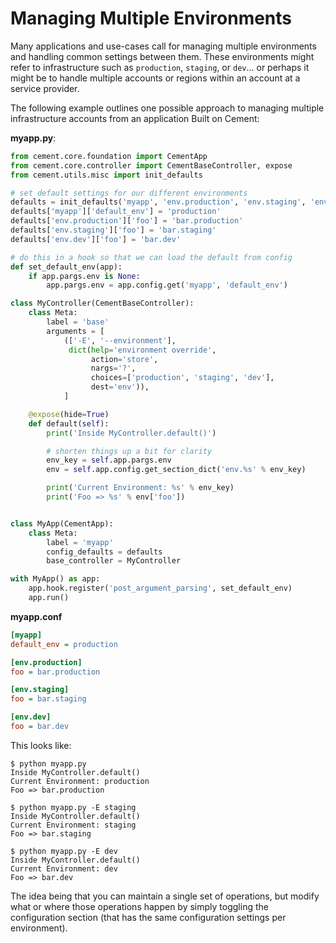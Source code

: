 Managing Multiple Environments
==============================================================================

Many applications and use-cases call for managing multiple environments and
handling common settings between them. These environments might refer to
infrastructure such as `production`, `staging`, or `dev`... or perhaps it
might be to handle multiple accounts or regions within an account at a service
provider.

The following example outlines one possible approach to managing multiple
infrastructure accounts from an application Built on Cement:

**myapp.py**:

```python
from cement.core.foundation import CementApp
from cement.core.controller import CementBaseController, expose
from cement.utils.misc import init_defaults

# set default settings for our different environments
defaults = init_defaults('myapp', 'env.production', 'env.staging', 'env.dev')
defaults['myapp']['default_env'] = 'production'
defaults['env.production']['foo'] = 'bar.production'
defaults['env.staging']['foo'] = 'bar.staging'
defaults['env.dev']['foo'] = 'bar.dev'

# do this in a hook so that we can load the default from config
def set_default_env(app):
    if app.pargs.env is None:
        app.pargs.env = app.config.get('myapp', 'default_env')

class MyController(CementBaseController):
    class Meta:
        label = 'base'
        arguments = [
            (['-E', '--environment'], 
             dict(help='environment override', 
                  action='store', 
                  nargs='?',
                  choices=['production', 'staging', 'dev'],
                  dest='env')),
            ]

    @expose(hide=True)
    def default(self):
        print('Inside MyController.default()')

        # shorten things up a bit for clarity
        env_key = self.app.pargs.env
        env = self.app.config.get_section_dict('env.%s' % env_key)

        print('Current Environment: %s' % env_key)
        print('Foo => %s' % env['foo'])


class MyApp(CementApp):
    class Meta:
        label = 'myapp'
        config_defaults = defaults
        base_controller = MyController

with MyApp() as app:
    app.hook.register('post_argument_parsing', set_default_env)
    app.run()
```

**myapp.conf**

```ini
[myapp]
default_env = production

[env.production]
foo = bar.production

[env.staging]
foo = bar.staging

[env.dev]
foo = bar.dev
```

This looks like:

```console
$ python myapp.py
Inside MyController.default()
Current Environment: production
Foo => bar.production

$ python myapp.py -E staging
Inside MyController.default()
Current Environment: staging
Foo => bar.staging

$ python myapp.py -E dev
Inside MyController.default()
Current Environment: dev
Foo => bar.dev
```

The idea being that you can maintain a single set of operations, but modify
what or where those operations happen by simply toggling the configuration
section (that has the same configuration settings per environment).
